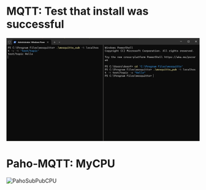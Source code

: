 # MQTT: Test that install was successful
![MQTTSubPubHello](MQTTSubPubHello.png)
# Paho-MQTT: MyCPU
![PahoSubPubCPU](PahoSubPubCPU)
